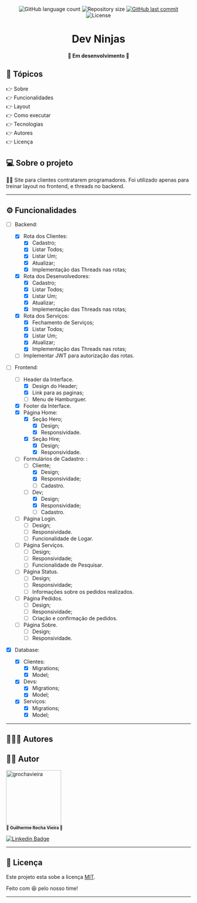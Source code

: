 <p align="center">
  <img alt="GitHub language count" src="https://img.shields.io/github/languages/count/grochavieira/dev-ninjas?color=%2304D361&style=flat">

  <img alt="Repository size" src="https://img.shields.io/github/repo-size/grochavieira/dev-ninjas?style=flat">
  
  <a href="https://github.com/grochavieira/dev-ninjas/commits/master">
    <img alt="GitHub last commit" src="https://img.shields.io/github/last-commit/grochavieira/dev-ninjas?style=flat">
  </a>
    
   <img alt="License" src="https://img.shields.io/badge/license-MIT-brightgreen?style=flat">
  
 
</p>
<h1 align="center">
    Dev Ninjas
</h1>

<h4 align="center"> 
	🚧  Em desenvolvimento 🚧
</h4>

## 🏁 Tópicos

<p>
 👉<a href="#-sobre-o-projeto" style="text-decoration: none; "> Sobre</a> <br/>
👉<a href="#-funcionalidades" style="text-decoration: none; "> Funcionalidades</a> <br/>
👉<a href="#-layout" style="text-decoration: none"> Layout</a> <br/>
👉<a href="#-como-executar-o-projeto" style="text-decoration: none"> Como executar</a> <br/>
👉<a href="#-tecnologias" style="text-decoration: none"> Tecnologias</a> <br/>
👉<a href="#-autores" style="text-decoration: none"> Autores</a> <br/>
👉<a href="#user-content--licença" style="text-decoration: none"> Licença</a>

</p>

## 💻 Sobre o projeto

👨‍💻 Site para clientes contratarem programadores. Foi utilizado apenas para treinar layout no frontend, e threads no backend.

---

<a name="-funcionalidades"></a>

## ⚙️ Funcionalidades

- [ ] Backend:

  - [x] Rota dos Clientes:
    - [x] Cadastro;
    - [x] Listar Todos;
    - [x] Listar Um;
    - [x] Atualizar;
    - [x] Implementação das Threads nas rotas;
  - [x] Rota dos Desenvolvedores:
    - [x] Cadastro;
    - [x] Listar Todos;
    - [x] Listar Um;
    - [x] Atualizar;
    - [x] Implementação das Threads nas rotas;
  - [x] Rota dos Serviços:
    - [x] Fechamento de Serviços;
    - [x] Listar Todos;
    - [x] Listar Um;
    - [x] Atualizar;
    - [x] Implementação das Threads nas rotas;
  - [ ] Implementar JWT para autorização das rotas.

- [ ] Frontend:

  - [ ] Header da Interface.
    - [x] Design do Header;
    - [x] Link para as paginas;
    - [ ] Menu de Hamburguer.
  - [x] Footer da Interface.
  - [x] Página Home:
    - [x] Seção Hero;
      - [x] Design;
      - [x] Responsividade.
    - [x] Seção Hire;
      - [x] Design;
      - [x] Responsividade.
  - [ ] Formulários de Cadastro: :
    - [ ] Cliente;
      - [x] Design;
      - [x] Responsividade;
      - [ ] Cadastro.
    - [ ] Dev;
      - [x] Design;
      - [x] Responsividade;
      - [ ] Cadastro.
  - [ ] Página Login.
    - [ ] Design;
    - [ ] Responsividade.
    - [ ] Funcionalidade de Logar.
  - [ ] Página Serviços.
    - [ ] Design;
    - [ ] Responsividade;
    - [ ] Funcionalidade de Pesquisar.
  - [ ] Página Status.
    - [ ] Design;
    - [ ] Responsividade;
    - [ ] Informações sobre os pedidos realizados.
  - [ ] Página Pedidos.
    - [ ] Design;
    - [ ] Responsividade;
    - [ ] Criação e confirmação de pedidos.
  - [ ] Página Sobre.
    - [ ] Design;
    - [ ] Responsividade.

- [x] Database:
  - [x] Clientes:
    - [x] Migrations;
    - [x] Model;
  - [x] Devs:
    - [x] Migrations;
    - [x] Model;
  - [x] Serviços:
    - [x] Migrations;
    - [x] Model;

---

<a name="-autor"></a>

## 👨🏽‍💻 **Autores**

## 🦸‍♂️ **Autor**

<p>
 <img src="https://avatars.githubusercontent.com/u/48029638?s=460&u=40540691957b5aabf04e2e1d4cddf8d3633cb1be&v=4" width="150px;" alt="grochavieira"/>
 <br />
 <sub><strong>🌟 Guilherme Rocha Vieira 🌟</strong></sub>
</p>

[![Linkedin Badge](https://img.shields.io/badge/-linkedin-blue?style=flat&logo=Linkedin&logoColor=white&link=https://www.linkedin.com/in/grochavieira/)](https://www.linkedin.com/in/grochavieira/)

---

## 📝 Licença

Este projeto esta sobe a licença [MIT](./LICENSE).

Feito com :satisfied: pelo nosso time!

---
